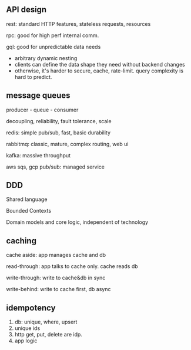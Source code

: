 ---
---
## API design

rest: standard HTTP features, stateless requests, resources

rpc: good for high perf internal comm.

gql: good for unpredictable data needs 
- arbitrary dynamic nesting
- clients can define the data shape they need without backend changes
- otherwise, it's harder to secure, cache, rate-limit. query complexity is hard to predict. 


## message queues 

producer - queue - consumer 

decoupling, reliability, fault tolerance, scale 

redis: simple pub/sub, fast, basic durability

rabbitmq: classic, mature, complex routing, web ui   

kafka: massive throughput

aws sqs, gcp pub/sub: managed service

## DDD

Shared language 

Bounded Contexts

Domain models and core logic, independent of technology

## caching 

cache aside: app manages cache and db 

read-through: app talks to cache only. cache reads db 

write-through: write to cache&db in sync 

write-behind: write to cache first, db async 


## idempotency

1. db: unique, where, upsert
2. unique ids
3. http get, put, delete are idp. 
4. app logic

